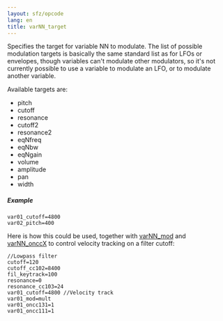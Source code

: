 ```yaml
---
layout: sfz/opcode
lang: en
title: varNN_target
---
```

Specifies the target for variable NN to modulate. The list of possible modulation
targets is basically the same standard list as for LFOs or envelopes,
though variables can't modulate other modulators, so it's not currently possible
to use a variable to modulate an LFO, or to modulate another variable.

Available targets are:

- pitch
- cutoff
- resonance
- cutoff2
- resonance2
- eqNfreq
- eqNbw
- eqNgain
- volume
- amplitude
- pan
- width

##### Example

```
var01_cutoff=4800
var02_pitch=400
```

Here is how this could be used, together with [varNN_mod](varNN_mod) and
[varNN_onccX](varNN_onccX) to control velocity tracking on a filter cutoff:

```
//Lowpass filter
cutoff=120
cutoff_cc102=8400
fil_keytrack=100
resonance=0
resonance_cc103=24
var01_cutoff=4800 //Velocity track
var01_mod=mult
var01_oncc131=1
var01_oncc111=1
```
